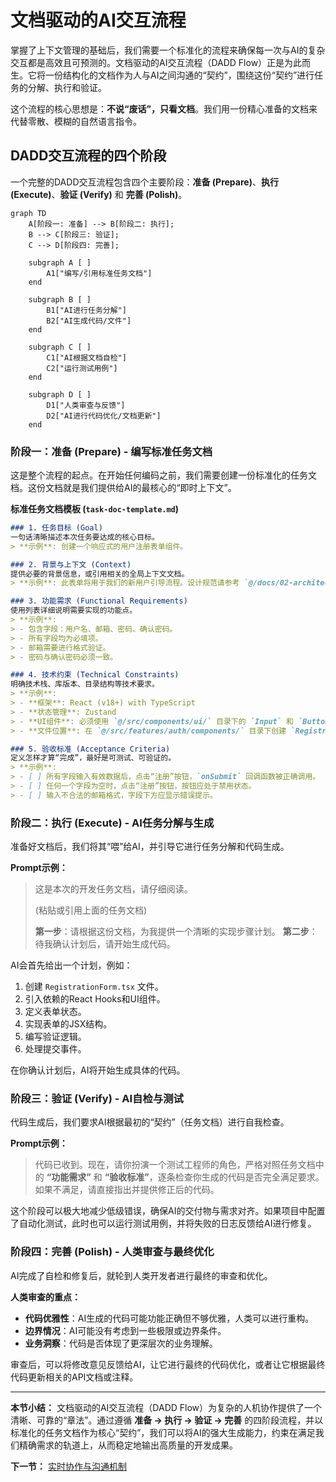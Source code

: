 # 文档驱动的AI交互流程

掌握了上下文管理的基础后，我们需要一个标准化的流程来确保每一次与AI的复杂交互都是高效且可预测的。文档驱动的AI交互流程（DADD Flow）正是为此而生。它将一份结构化的文档作为人与AI之间沟通的“契约”，围绕这份“契约”进行任务的分解、执行和验证。

这个流程的核心思想是：**不说“废话”，只看文档**。我们用一份精心准备的文档来代替零散、模糊的自然语言指令。

## DADD交互流程的四个阶段

一个完整的DADD交互流程包含四个主要阶段：**准备 (Prepare)**、**执行 (Execute)**、**验证 (Verify)** 和 **完善 (Polish)**。

```mermaid
graph TD
    A[阶段一: 准备] --> B[阶段二: 执行];
    B --> C[阶段三: 验证];
    C --> D[阶段四: 完善];

    subgraph A [ ]
        A1["编写/引用标准任务文档"]
    end

    subgraph B [ ]
        B1["AI进行任务分解"]
        B2["AI生成代码/文件"]
    end

    subgraph C [ ]
        C1["AI根据文档自检"]
        C2["运行测试用例"]
    end

    subgraph D [ ]
        D1["人类审查与反馈"]
        D2["AI进行代码优化/文档更新"]
    end
```

### 阶段一：准备 (Prepare) - 编写标准任务文档

这是整个流程的起点。在开始任何编码之前，我们需要创建一份标准化的任务文档。这份文档就是我们提供给AI的最核心的“即时上下文”。

**标准任务文档模板 (`task-doc-template.md`)**
```markdown
### 1. 任务目标 (Goal)
一句话清晰描述本次任务要达成的核心目标。
> **示例**: 创建一个响应式的用户注册表单组件。

### 2. 背景与上下文 (Context)
提供必要的背景信息，或引用相关的全局上下文文档。
> **示例**: 此表单将用于我们的新用户引导流程。设计规范请参考 `@/docs/02-architecture-and-design/ui-style-guide.md`。

### 3. 功能需求 (Functional Requirements)
使用列表详细说明需要实现的功能点。
> **示例**:
> - 包含字段：用户名、邮箱、密码、确认密码。
> - 所有字段均为必填项。
> - 邮箱需要进行格式验证。
> - 密码与确认密码必须一致。

### 4. 技术约束 (Technical Constraints)
明确技术栈、库版本、目录结构等技术要求。
> **示例**:
> - **框架**: React (v18+) with TypeScript
> - **状态管理**: Zustand
> - **UI组件**: 必须使用 `@/src/components/ui/` 目录下的 `Input` 和 `Button` 组件。
> - **文件位置**: 在 `@/src/features/auth/components/` 目录下创建 `RegistrationForm.tsx`。

### 5. 验收标准 (Acceptance Criteria)
定义怎样才算“完成”，最好是可测试、可验证的。
> **示例**:
> - [ ] 所有字段输入有效数据后，点击“注册”按钮，`onSubmit` 回调函数被正确调用。
> - [ ] 任何一个字段为空时，点击“注册”按钮，按钮应处于禁用状态。
> - [ ] 输入不合法的邮箱格式，字段下方应显示错误提示。
```

### 阶段二：执行 (Execute) - AI任务分解与生成

准备好文档后，我们将其“喂”给AI，并引导它进行任务分解和代码生成。

**Prompt示例：**
> 这是本次的开发任务文档，请仔细阅读。
>
> (粘贴或引用上面的任务文档)
>
> **第一步**：请根据这份文档，为我提供一个清晰的实现步骤计划。
> **第二步**：待我确认计划后，请开始生成代码。

AI会首先给出一个计划，例如：
1.  创建 `RegistrationForm.tsx` 文件。
2.  引入依赖的React Hooks和UI组件。
3.  定义表单状态。
4.  实现表单的JSX结构。
5.  编写验证逻辑。
6.  处理提交事件。

在你确认计划后，AI将开始生成具体的代码。

### 阶段三：验证 (Verify) - AI自检与测试

代码生成后，我们要求AI根据最初的“契约”（任务文档）进行自我检查。

**Prompt示例：**
> 代码已收到。现在，请你扮演一个测试工程师的角色，严格对照任务文档中的 **“功能需求”** 和 **“验收标准”**，逐条检查你生成的代码是否完全满足要求。如果不满足，请直接指出并提供修正后的代码。

这个阶段可以极大地减少低级错误，确保AI的交付物与需求对齐。如果项目中配置了自动化测试，此时也可以运行测试用例，并将失败的日志反馈给AI进行修复。

### 阶段四：完善 (Polish) - 人类审查与最终优化

AI完成了自检和修复后，就轮到人类开发者进行最终的审查和优化。

**人类审查的重点：**
- **代码优雅性**：AI生成的代码可能功能正确但不够优雅，人类可以进行重构。
- **边界情况**：AI可能没有考虑到一些极限或边界条件。
- **业务洞察**：代码是否体现了更深层次的业务理解。

审查后，可以将修改意见反馈给AI，让它进行最终的代码优化，或者让它根据最终代码更新相关的API文档或注释。

---

**本节小结：** 文档驱动的AI交互流程（DADD Flow）为复杂的人机协作提供了一个清晰、可靠的“章法”。通过遵循 **准备 -> 执行 -> 验证 -> 完善** 的四阶段流程，并以标准化的任务文档作为核心“契约”，我们可以将AI的强大生成能力，约束在满足我们精确需求的轨道上，从而稳定地输出高质量的开发成果。

**下一节：** [实时协作与沟通机制](collaboration.md)